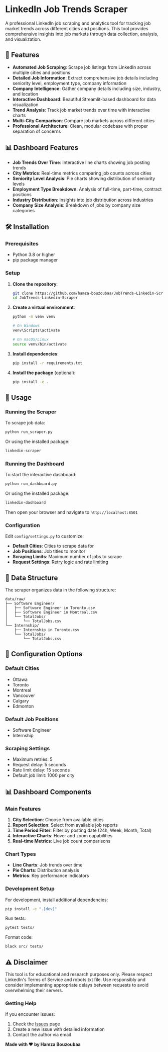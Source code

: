 # LinkedIn Job Trends Scraper

A professional LinkedIn job scraping and analytics tool for tracking job market trends across different cities and positions. This tool provides comprehensive insights into job markets through data collection, analysis, and visualization.

## 🚀 Features

- **Automated Job Scraping**: Scrape job listings from LinkedIn across multiple cities and positions
- **Detailed Job Information**: Extract comprehensive job details including seniority level, employment type, company information
- **Company Intelligence**: Gather company details including size, industry, and location
- **Interactive Dashboard**: Beautiful Streamlit-based dashboard for data visualization
- **Trend Analysis**: Track job market trends over time with interactive charts
- **Multi-City Comparison**: Compare job markets across different cities
- **Professional Architecture**: Clean, modular codebase with proper separation of concerns

## 📊 Dashboard Features

- **Job Trends Over Time**: Interactive line charts showing job posting trends
- **City Metrics**: Real-time metrics comparing job counts across cities
- **Seniority Level Analysis**: Pie charts showing distribution of seniority levels
- **Employment Type Breakdown**: Analysis of full-time, part-time, contract positions
- **Industry Distribution**: Insights into job distribution across industries
- **Company Size Analysis**: Breakdown of jobs by company size categories



## 🛠️ Installation

### Prerequisites

- Python 3.8 or higher
- pip package manager

### Setup

1. **Clone the repository**:
   ```bash
   git clone https://github.com/hamza-bouzoubaa/JobTrends-Linkedin-Scraper.git
   cd JobTrends-Linkedin-Scraper
   ```

2. **Create a virtual environment**:
   ```bash
   python -m venv venv
   
   # On Windows
   venv\Scripts\activate
   
   # On macOS/Linux
   source venv/bin/activate
   ```

3. **Install dependencies**:
   ```bash
   pip install -r requirements.txt
   ```

4. **Install the package** (optional):
   ```bash
   pip install -e .
   ```

## 🚀 Usage

### Running the Scraper

To scrape job data:

```bash
python run_scraper.py
```

Or using the installed package:

```bash
linkedin-scraper
```

### Running the Dashboard

To start the interactive dashboard:

```bash
python run_dashboard.py
```

Or using the installed package:

```bash
linkedin-dashboard
```

Then open your browser and navigate to `http://localhost:8501`

### Configuration

Edit `config/settings.py` to customize:

- **Default Cities**: Cities to scrape data for
- **Job Positions**: Job titles to monitor
- **Scraping Limits**: Maximum number of jobs to scrape
- **Request Settings**: Retry logic and rate limiting

## 📁 Data Structure

The scraper organizes data in the following structure:

```
data/raw/
├── Software Engineer/
│   ├── Software Engineer in Toronto.csv
│   ├── Software Engineer in Montreal.csv
│   └── TotalJobs/
│       └── TotalJobs.csv
└── Internship/
    ├── Internship in Toronto.csv
    └── TotalJobs/
        └── TotalJobs.csv
```

## 🔧 Configuration Options

### Default Cities
- Ottawa
- Toronto
- Montreal
- Vancouver
- Calgary
- Edmonton

### Default Job Positions
- Software Engineer
- Internship

### Scraping Settings
- Maximum retries: 5
- Request delay: 5 seconds
- Rate limit delay: 15 seconds
- Default job limit: 1000 per city

## 📊 Dashboard Components

### Main Features
1. **City Selection**: Choose from available cities
2. **Report Selection**: Select from available job reports
3. **Time Period Filter**: Filter by posting date (24h, Week, Month, Total)
4. **Interactive Charts**: Hover and zoom capabilities
5. **Real-time Metrics**: Live job count comparisons

### Chart Types
- **Line Charts**: Job trends over time
- **Pie Charts**: Distribution analysis
- **Metrics**: Key performance indicators


### Development Setup

For development, install additional dependencies:

```bash
pip install -e ".[dev]"
```

Run tests:

```bash
pytest tests/
```

Format code:

```bash
black src/ tests/
```

## ⚠️ Disclaimer

This tool is for educational and research purposes only. Please respect LinkedIn's Terms of Service and robots.txt file. Use responsibly and consider implementing appropriate delays between requests to avoid overwhelming their servers.


### Getting Help

If you encounter issues:

1. Check the [Issues](https://github.com/hamza-bouzoubaa/JobTrends-Linkedin-Scraper/issues) page
2. Create a new issue with detailed information
3. Contact the author via email


**Made with ❤️ by Hamza Bouzoubaa**